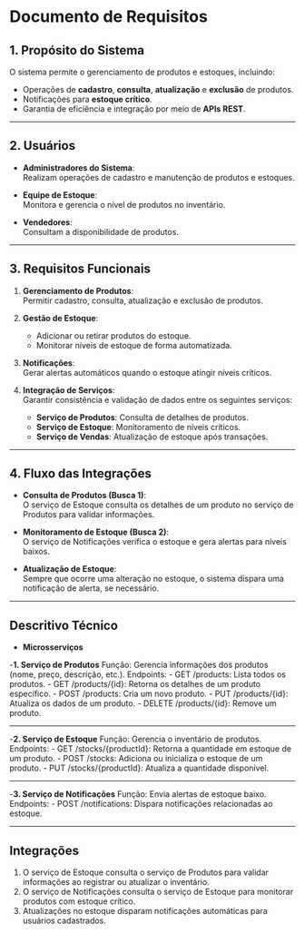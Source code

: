 # Documento de Requisitos

## 1. Propósito do Sistema

O sistema permite o gerenciamento de produtos e estoques, incluindo:

- Operações de **cadastro**, **consulta**, **atualização** e **exclusão** de produtos.
- Notificações para **estoque crítico**.
- Garantia de eficiência e integração por meio de **APIs REST**.

---

## 2. Usuários

- **Administradores do Sistema**:  
  Realizam operações de cadastro e manutenção de produtos e estoques.

- **Equipe de Estoque**:  
  Monitora e gerencia o nível de produtos no inventário.

- **Vendedores**:  
  Consultam a disponibilidade de produtos.

---

## 3. Requisitos Funcionais

1. **Gerenciamento de Produtos**:  
   Permitir cadastro, consulta, atualização e exclusão de produtos.

2. **Gestão de Estoque**:  
   - Adicionar ou retirar produtos do estoque.
   - Monitorar níveis de estoque de forma automatizada.

3. **Notificações**:  
   Gerar alertas automáticos quando o estoque atingir níveis críticos.

4. **Integração de Serviços**:  
   Garantir consistência e validação de dados entre os seguintes serviços:  
   - **Serviço de Produtos**: Consulta de detalhes de produtos.  
   - **Serviço de Estoque**: Monitoramento de níveis críticos.  
   - **Serviço de Vendas**: Atualização de estoque após transações.

---

## 4. Fluxo das Integrações

- **Consulta de Produtos (Busca 1)**:  
  O serviço de Estoque consulta os detalhes de um produto no serviço de Produtos para validar informações.

- **Monitoramento de Estoque (Busca 2)**:  
  O serviço de Notificações verifica o estoque e gera alertas para níveis baixos.

- **Atualização de Estoque**:  
  Sempre que ocorre uma alteração no estoque, o sistema dispara uma notificação de alerta, se necessário.

---

## Descritivo Técnico

- **Microsserviços**
  
-**1.	Serviço de Produtos**
	Função: Gerencia informações dos produtos (nome, preço, descrição, etc.).
	Endpoints:
	- GET /products: Lista todos os produtos.
	- GET /products/{id}: Retorna os detalhes de um produto específico.
	- POST /products: Cria um novo produto.
	- PUT /products/{id}: Atualiza os dados de um produto.
	- DELETE /products/{id}: Remove um produto.

---
 
-**2.	Serviço de Estoque**
	Função: Gerencia o inventário de produtos.
	Endpoints:
	- GET /stocks/{productId}: Retorna a quantidade em estoque de um produto.
	- POST /stocks: Adiciona ou inicializa o estoque de um produto.
	- PUT /stocks/{productId}: Atualiza a quantidade disponível.

---

-**3.	Serviço de Notificações**
	Função: Envia alertas de estoque baixo.
	Endpoints:
	- POST /notifications: Dispara notificações relacionadas ao estoque.

---

## Integrações

1.	O serviço de Estoque consulta o serviço de Produtos para validar informações ao registrar ou atualizar o inventário.
2.	O serviço de Notificações consulta o serviço de Estoque para monitorar produtos com estoque crítico.
3.	Atualizações no estoque disparam notificações automáticas para usuários cadastrados.

